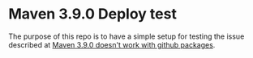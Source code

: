 # Maven 3.9.0 Deploy test
The purpose of this repo is to have a simple setup for testing the issue
described at [Maven 3.9.0 doesn't work with github packages](https://github.com/community/community/discussions/49001).